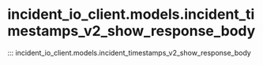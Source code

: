 # incident_io_client.models.incident_timestamps_v2_show_response_body

::: incident_io_client.models.incident_timestamps_v2_show_response_body
